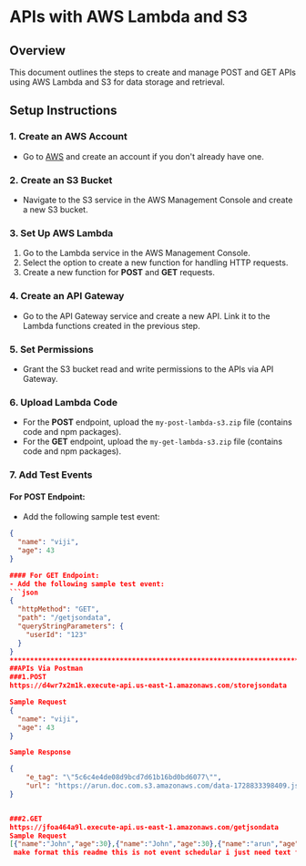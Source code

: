 # APIs with AWS Lambda and S3

## Overview
This document outlines the steps to create and manage POST and GET APIs using AWS Lambda and S3 for data storage and retrieval.

## Setup Instructions

### 1. Create an AWS Account
- Go to [AWS](https://aws.amazon.com/) and create an account if you don't already have one.

### 2. Create an S3 Bucket
- Navigate to the S3 service in the AWS Management Console and create a new S3 bucket.

### 3. Set Up AWS Lambda
1. Go to the Lambda service in the AWS Management Console.
2. Select the option to create a new function for handling HTTP requests.
3. Create a new function for **POST** and **GET** requests.

### 4. Create an API Gateway
- Go to the API Gateway service and create a new API. Link it to the Lambda functions created in the previous step.

### 5. Set Permissions
- Grant the S3 bucket read and write permissions to the APIs via API Gateway.

### 6. Upload Lambda Code
- For the **POST** endpoint, upload the `my-post-lambda-s3.zip` file (contains code and npm packages).
- For the **GET** endpoint, upload the `my-get-lambda-s3.zip` file (contains code and npm packages).

### 7. Add Test Events
#### For POST Endpoint:
- Add the following sample test event:
```json
{
  "name": "viji",
  "age": 43
}

#### For GET Endpoint:
- Add the following sample test event:
```json
{
  "httpMethod": "GET",
  "path": "/getjsondata",
  "queryStringParameters": {
    "userId": "123"
  }
}
*********************************************************************************************************************************************************************************************************
##APIs Via Postman
###1.POST
https://d4wr7x2m1k.execute-api.us-east-1.amazonaws.com/storejsondata

Sample Request
{
  "name": "viji",
  "age": 43
}

Sample Response

{
    "e_tag": "\"5c6c4e4de08d9bcd7d61b16bd0bd6077\"",
    "url": "https://arun.doc.com.s3.amazonaws.com/data-1728833398409.json"
}


###2.GET
https://jfoa464a9l.execute-api.us-east-1.amazonaws.com/getjsondata
Sample Request
[{"name":"John","age":30},{"name":"John","age":30},{"name":"arun","age":30},{"name":"saran","age":22},{"name":"vishwa","age":31},{"name":"sanjeev","age":24},{"name":"pandian","age":21},{"name":"pandi","age":22},{"name":"viji","age":43}]
 make format this readme this is not event schedular i just need text format like event schedular
